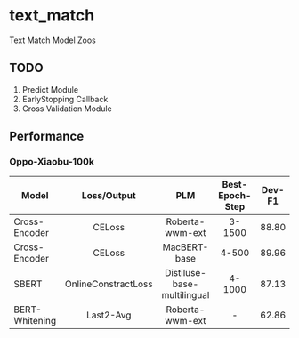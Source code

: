 # text_match
Text Match Model Zoos

## TODO

1. Predict Module
2. EarlyStopping Callback
3. Cross Validation Module

## Performance

### Oppo-Xiaobu-100k

Model              | Loss/Output         | PLM                         | Best-Epoch-Step | Dev-F1 | Dev-AUC | TestA-F1
------------------ | :-----------------: | :-------------------------: | :-------------: | :----: | :-----: | :-------
Cross-Encoder      | CELoss              | Roberta-wwm-ext             | 3-1500          | 88.80  |         |
Cross-Encoder      | CELoss              | MacBERT-base                | 4-500           | 89.96  |         |
SBERT              | OnlineConstractLoss | Distiluse-base-multilingual | 4-1000          | 87.13  |         |
BERT-Whitening     | Last2-Avg           | Roberta-wwm-ext             | -               | 62.86  |         |